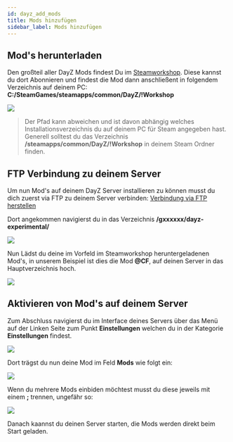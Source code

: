 ```yaml
---
id: dayz_add_mods
title: Mods hinzufügen
sidebar_label: Mods hinzufügen
---
```


## Mod's herunterladen

Den großteil aller DayZ Mods findest Du im [Steamworkshop](https://steamcommunity.com/app/221100/workshop/).
Diese kannst du dort Abonnieren und findest die Mod dann anschließent in folgendem Verzeichnis auf deinem PC: **C:/SteamGames/steamapps/common/DayZ/!Workshop**

![](https://screensaver01.zap-hosting.com/index.php/s/Fz2BnyTynTrw8cs/preview)

> Der Pfad kann abweichen und ist davon abhängig welches Installationsverzeichnis du auf deinem PC für Steam angegeben hast. Generell solltest du das Verzeichnis **/steamapps/common/DayZ/!Workshop** in deinem Steam Ordner finden.


## FTP Verbindung zu deinem Server

Um nun Mod's auf deinem DayZ Server installieren zu können musst du dich zuerst via FTP zu deinem Server verbinden: [Verbindung via FTP herstellen](gameserver_ftpaccess.md)

Dort angekommen navigierst du in das Verzeichnis **/gxxxxxx/dayz-experimental/**

![](https://screensaver01.zap-hosting.com/index.php/s/Xs6EBkL3MgbJEFG/preview)


Nun Lädst du deine im Vorfeld im Steamworkshop heruntergeladenen Mod's, in unserem Beispiel ist dies die Mod **@CF**, auf deinen Server in das Hauptverzeichnis hoch.

![](https://screensaver01.zap-hosting.com/index.php/s/nr6eMMSdaHbMaRd/preview)

## Aktivieren von Mod's auf deinem Server

Zum Abschluss navigierst du im Interface deines Servers über das Menü auf der Linken Seite zum Punkt **Einstellungen** welchen du in der Kategorie **Einstellungen** findest.

![](https://screensaver01.zap-hosting.com/index.php/s/4fmGYLg3bXrfRfH/preview)

Dort trägst du nun deine Mod im Feld **Mods** wie folgt ein:

![](https://screensaver01.zap-hosting.com/index.php/s/8LTszE3DZArT4jS/preview)

Wenn du mehrere Mods einbiden möchtest musst du diese jeweils mit einem **;** trennen, ungefähr so:

![](https://screensaver01.zap-hosting.com/index.php/s/L5Qqrk6ceo4fW8C/preview)


Danach kaannst du deinen Server starten, die Mods werden direkt beim Start geladen.

